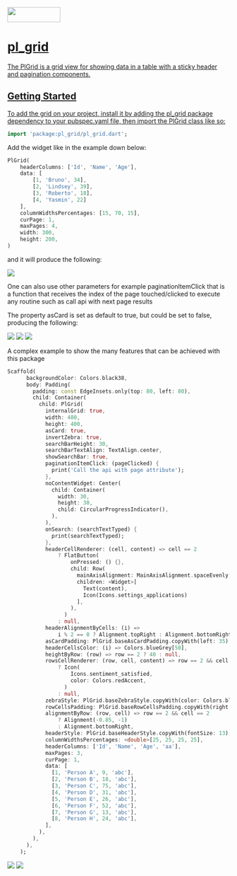 
<img src="https://cdn.buymeacoffee.com/buttons/default-orange.png" width="120px" height="34px"><a href="https://www.buymeacoffee.com/playlinesdev"/></img>

# pl_grid

The PlGrid is a grid view for showing data in a table with a sticky header and pagination components.

## Getting Started

To add the grid on your project, install it by adding the pl_grid package dependency to your pubspec.yaml file, then import the PlGrid class like so: 
```dart
import 'package:pl_grid/pl_grid.dart';
````
Add the widget like in the example down below:

```dart
PlGrid(
    headerColumns: ['Id', 'Name', 'Age'],
    data: [
        [1, 'Bruno', 34],
        [2, 'Lindsey', 39],
        [3, 'Roberto', 18],
        [4, 'Yasmin', 22]
    ],
    columnWidthsPercentages: [15, 70, 15],
    curPage: 1,
    maxPages: 4,
    width: 300,
    height: 200,
)
```

and it will produce the following:

<img src="https://github.com/playlinesdev/pl_grid/blob/master/sample1.png?raw=true"/>

One can also use other parameters for example paginationItemClick that is a function that receives the index of the page touched/clicked to execute any routine such as call api with next page results

The property asCard is set as default to true, but could be set to false, producing the following:

<img src="https://github.com/playlinesdev/pl_grid/blob/master/sample1.png?raw=true"/>

<img src="https://github.com/playlinesdev/pl_grid/blob/master/sample2.png?raw=true"/>
<img src="https://github.com/playlinesdev/pl_grid/blob/master/sample_web.png?raw=true"/>


A complex example to show the many features that can be achieved with this package

```dart
Scaffold(
      backgroundColor: Colors.black38,
      body: Padding(
        padding: const EdgeInsets.only(top: 80, left: 80),
        child: Container(
          child: PlGrid(
            internalGrid: true,
            width: 480,
            height: 400,
            asCard: true,
            invertZebra: true,
            searchBarHeight: 30,
            searchBarTextAlign: TextAlign.center,
            showSearchBar: true,
            paginationItemClick: (pageClicked) {
              print('Call the api with page attribute');
            },
            noContentWidget: Center(
              child: Container(
                width: 30,
                height: 30,
                child: CircularProgressIndicator(),
              ),
            ),
            onSearch: (searchTextTyped) {
              print(searchTextTyped);
            },
            headerCellRenderer: (cell, content) => cell == 2
                ? FlatButton(
                    onPressed: () {},
                    child: Row(
                      mainAxisAlignment: MainAxisAlignment.spaceEvenly,
                      children: <Widget>[
                        Text(content),
                        Icon(Icons.settings_applications)
                      ],
                    ),
                  )
                : null,
            headerAlignmentByCells: (i) =>
                i % 2 == 0 ? Alignment.topRight : Alignment.bottomRight,
            asCardPadding: PlGrid.baseAsCardPadding.copyWith(left: 35),
            headerCellsColor: (i) => Colors.blueGrey[50],
            heightByRow: (row) => row == 2 ? 40 : null,
            rowsCellRenderer: (row, cell, content) => row == 2 && cell == 2
                ? Icon(
                    Icons.sentiment_satisfied,
                    color: Colors.redAccent,
                  )
                : null,
            zebraStyle: PlGrid.baseZebraStyle.copyWith(color: Colors.blueGrey),
            rowCellsPadding: PlGrid.baseRowCellsPadding.copyWith(right: 10),
            alignmentByRow: (row, cell) => row == 2 && cell == 2
                ? Alignment(-0.85, -1)
                : Alignment.bottomRight,
            headerStyle: PlGrid.baseHeaderStyle.copyWith(fontSize: 13),
            columnWidthsPercentages: <double>[25, 25, 25, 25],
            headerColumns: ['Id', 'Name', 'Age', 'aa'],
            maxPages: 3,
            curPage: 1,
            data: [
              [1, 'Person A', 9, 'abc'],
              [2, 'Person B', 18, 'abc'],
              [3, 'Person C', 75, 'abc'],
              [4, 'Person D', 31, 'abc'],
              [5, 'Person E', 26, 'abc'],
              [6, 'Person F', 52, 'abc'],
              [7, 'Person G', 13, 'abc'],
              [8, 'Person H', 24, 'abc'],
            ],
          ),
        ),
      ),
    );
```

<img src="https://github.com/playlinesdev/pl_grid/blob/master/sample_complex.png?raw=true"/>
<img src="https://github.com/playlinesdev/pl_grid/blob/master/sample_complex1.png?raw=true"/>
